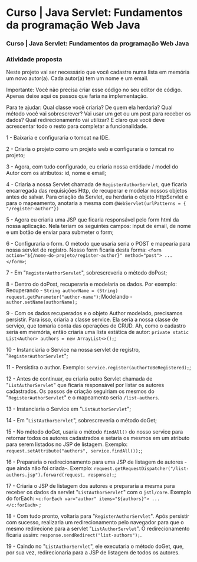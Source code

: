 # Curso | Java Servlet: Fundamentos da programação Web Java

### Curso | Java Servlet: Fundamentos da programação Web Java

### Atividade proposta

Neste projeto vai ser necessário que você cadastre numa lista em memória um novo autor(a). Cada autor(a) tem um nome e um email.

Importante: Você não precisa criar esse código no seu editor de código. Apenas deixe aqui os passos que faria na implementação.

Para te ajudar: Qual classe você criaria? De quem ela herdaria? Qual método você vai sobrescrever? Vai usar um get ou um post para receber os dados? Qual redirecionamento vai utilizar? E claro que você deve acrescentar todo o resto para completar a funcionalidade.

1 - Baixaria e configuraria o tomcat na IDE.

2 - Criaria o projeto como um projeto web e configuraria o tomcat no projeto;

3 - Agora, com tudo configurado, eu criaria nossa entidade / model do Autor com os atributos: id, nome e email;

4 - Criaria a nossa Servlet chamada de `RegisterAuthorServlet`, que ficaria encarregada das requisições Http, de recuperar e modelar nossos objetos antes de salvar. Para criação da Servlet, eu herdaria o objeto HttpServlet e para o mapeamento, anotaria a mesma com `@WebServlet(urlPatterns = { "/register-author"})`

5 - Agora eu criaria uma JSP que ficaria responsável pelo form html da nossa aplicação. Nela teriam os seguintes campos: input de email, de nome e um botão de enviar para submeter o form;

6 - Configuraria o form. O método que usaria seria o POST e mapearia para nossa servlet de registro. Nosso form ficaria desta forma: `<form action="${/nome-do-projeto/register-author}" method="post"> ... </form>`;

7 - Em "`RegisterAuthorServlet`", sobrescreveria o método doPost;

8 - Dentro do doPost, recuperaria e modelaria os dados. Por exemplo: Recuperando - `String authorName = (String) request.getParameter("author-name");`Modelando - `author.setName(authorName);`

9 - Com os dados recuperados e o objeto Author modelado, precisamos persistir. Para isso, criaria a classe service.  Ela seria a nossa classe de serviço, que tomaria conta das operações de CRUD. Ah, como o cadastro seria em memória, então criaria uma lista estática de autor: `private static List<Author> authors = new ArrayList<>();`;

10 - Instanciaria o Service na nossa servlet de registro, "`RegisterAuthorServlet`";

11 - Persistira o author. Exemplo: `service.register(authorToBeRegistered);`;

12 - Antes de continuar, eu criaria outro Servlet chamada de "`ListAuthorServlet`" que ficaria responsável por listar os autores cadastrados. Os passos de criação seguiriam os mesmos do "`RegisterAuthorServlet`" e o mapeamento seria `/list-authors`. 

13 - Instanciaria o Service em "`ListAuthorServlet`";

14 - Em "`ListAuthorServlet`", sobrescreveria o método doGet;

15 - No método doGet, usaria o método `findAll()` do nosso service para retornar todos os autores cadastrados e setaria os mesmos em um atributo para serem listados no JSP de listagem. Exemplo: `request.setAttribute("authors", service.findAll());`;

16 - Prepararia o redirecionamento para uma JSP de listagem de autores -que ainda não foi criada-. Exemplo: `request.getRequestDispatcher("/list-authors.jsp").forward(request, response);`;

17 - Criaria o JSP de listagem dos autores e prepararia a mesma para receber os dados da servlet "`ListAuthorServlet`" com o `jstl/core`. Exemplo do forEach: `<c:forEach var="author" items="${authors}"> ... </c:forEach>` ;

18 - Com tudo pronto, voltaria para "`RegisterAuthorServlet`". Após persistir com sucesso, realizaria um redirecionamento pelo navegador para que o mesmo redirecione para a servlet "`ListAuthorServlet`". O redirecionamento ficaria assim:  `response.sendRedirect("list-authors");`.

 19 - Caindo no "`ListAuthorServlet`", ele executaria o método doGet, que, por sua vez, redirecionaria para a JSP de listagem de todos os autores.